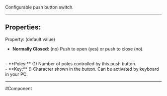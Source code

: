 Configurable push button switch.

---

## Properties:
Property: (default value)

- **Normally Closed:** (no)
   Push to open (yes) or push to close (no).
<br>
- **Poles:** (1)
   Number of poles controlled by this push button.
<br>
- **Key:** ()
   Character shown in the button.
   Can be activated by keyboard in your PC.

---

#Component